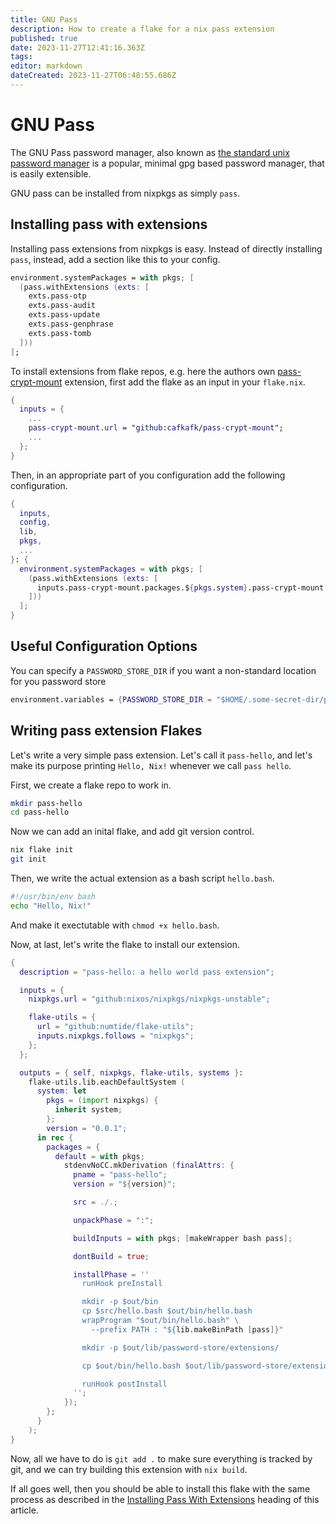 ```yaml
---
title: GNU Pass
description: How to create a flake for a nix pass extension
published: true
date: 2023-11-27T12:41:16.363Z
tags: 
editor: markdown
dateCreated: 2023-11-27T06:48:55.686Z
---
```


# GNU Pass
The GNU Pass password manager, also known as [the standard unix password manager](https://www.passwordstore.org/) is a popular, minimal gpg based password manager, that is easily extensible.

GNU pass can be installed from nixpkgs as simply `pass`.

## Installing pass with extensions

Installing pass extensions from nixpkgs is easy. Instead of directly installing `pass`, instead, add a section like this to your config.

```nix
environment.systemPackages = with pkgs; [
  (pass.withExtensions (exts: [
    exts.pass-otp
    exts.pass-audit
    exts.pass-update
    exts.pass-genphrase
    exts.pass-tomb
  ]))
];
```

To install extensions from flake repos, e.g. here the authors own [pass-crypt-mount](https://github.com/cafkafk/pass-crypt-mount) extension, first add the flake as an input in your `flake.nix`.

```nix
{
  inputs = {
    ...
    pass-crypt-mount.url = "github:cafkafk/pass-crypt-mount";
    ...
  };
}
```

Then, in an appropriate part of you configuration add the following configuration.

```nix
{
  inputs,
  config,
  lib,
  pkgs,
  ...
}: {
  environment.systemPackages = with pkgs; [
    (pass.withExtensions (exts: [
      inputs.pass-crypt-mount.packages.${pkgs.system}.pass-crypt-mount
    ]))
  ];
}
```

## Useful Configuration Options

You can specify a `PASSWORD_STORE_DIR` if you want a non-standard location for you password store
```nix
environment.variables = {PASSWORD_STORE_DIR = "$HOME/.some-secret-dir/password-store";};
```

## Writing pass extension Flakes

Let's write a very simple pass extension. Let's call it `pass-hello`, and let's make its purpose printing `Hello, Nix!` whenever we call `pass hello`.

First, we create a flake repo to work in.

```bash
mkdir pass-hello
cd pass-hello
```

Now we can add an inital flake, and add git version control.

```bash
nix flake init
git init
```

Then, we write the actual extension as a bash script `hello.bash`.

```bash
#!/usr/bin/env bash
echo "Hello, Nix!"
```

And make it exectutable with `chmod +x hello.bash`.

Now, at last, let's write the flake to install our extension.

```nix
{
  description = "pass-hello: a hello world pass extension";

  inputs = {
    nixpkgs.url = "github:nixos/nixpkgs/nixpkgs-unstable";

    flake-utils = {
      url = "github:numtide/flake-utils";
      inputs.nixpkgs.follows = "nixpkgs";
    };
  };

  outputs = { self, nixpkgs, flake-utils, systems }: 
    flake-utils.lib.eachDefaultSystem (
      system: let
        pkgs = (import nixpkgs) {
          inherit system;
        };
        version = "0.0.1";
      in rec {
        packages = {
          default = with pkgs;
            stdenvNoCC.mkDerivation (finalAttrs: {
              pname = "pass-hello";
              version = "${version}";

              src = ./.;

              unpackPhase = ":";

              buildInputs = with pkgs; [makeWrapper bash pass];

              dontBuild = true;

              installPhase = ''
                runHook preInstall

                mkdir -p $out/bin
                cp $src/hello.bash $out/bin/hello.bash
                wrapProgram "$out/bin/hello.bash" \
                  --prefix PATH : "${lib.makeBinPath [pass]}"

                mkdir -p $out/lib/password-store/extensions/

                cp $out/bin/hello.bash $out/lib/password-store/extensions/hello.bash

                runHook postInstall
              '';
            });
        };
      }
    );
}
```

Now, all we have to do is `git add .` to make sure everything is tracked by git, and we can try building this 
extension with `nix build`.

If all goes well, then you should be able to install this flake with the same process as described in the [Installing Pass With Extensions](/nixos/gnu_pass#installing-pass-with-extensions) heading of this article.
